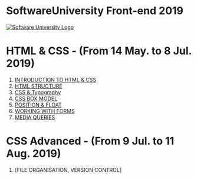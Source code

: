 # SoftwareUniversity Front-end 2019

[![Software University Logo](https://goo.gl/KYm0Tz)](https://softuni.bg)


# HTML & CSS - (From 14 May. to 8 Jul. 2019)
1. [INTRODUCTION TO HTML & CSS](https://tinyurl.com/y24lrcdq)
2. [HTML STRUCTURE](https://tinyurl.com/yy7yx8l3)
3. [CSS & Typography](https://tinyurl.com/yyfrtt22)
4. [CSS BOX MODEL](https://tinyurl.com/y4fkelxv)
5. [POSITION & FLOAT](https://tinyurl.com/y6ylgfug)
6. [WORKING WITH FORMS](https://tinyurl.com/yy7rg5mb)
7. [MEDIA QUERIES](https://tinyurl.com/y2x2ajpv)

# CSS Advanced - (From 9 Jul. to 11 Aug. 2019)

1. [FILE ORGANISATION, VERSION CONTROL]
